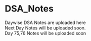 # DSA_Notes
 Daywise DSA Notes are uploaded here<br/>
 Next Day Notes will be uploaded soon.<br/>
 Day 75,76 Notes will be uploaded soon<br/>
 
 
